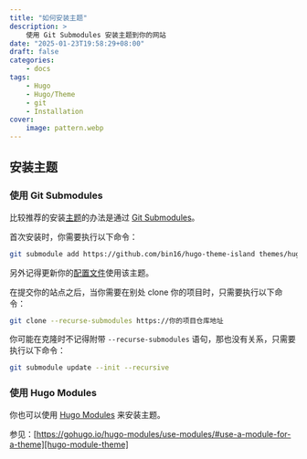 ```yaml
---
title: "如何安装主题"
description: >
    使用 Git Submodules 安装主题到你的网站
date: "2025-01-23T19:58:29+08:00"
draft: false
categories:
    - docs
tags:
    - Hugo
    - Hugo/Theme
    - git
    - Installation
cover:
    image: pattern.webp
---
```


## 安装主题

### 使用 Git Submodules

比较推荐的安装[主题][theme]的办法是通过 [Git Submodules][git-submodules]。

首次安装时，你需要执行以下命令：

```sh
git submodule add https://github.com/bin16/hugo-theme-island themes/hugo-theme-island
```

另外记得更新你的[配置文件][config-file]使用该主题。

在提交你的站点之后，当你需要在别处 clone 你的项目时，只需要执行以下命令：


```sh
git clone --recurse-submodules https://你的项目仓库地址
```

你可能在克隆时不记得附带 `--recurse-submodules` 语句，那也没有关系，只需要执行以下命令：

```sh
git submodule update --init --recursive
```

### 使用 Hugo Modules

你也可以使用 [Hugo Modules][hugo-modules] 来安装主题。

参见：[https://gohugo.io/hugo-modules/use-modules/#use-a-module-for-a-theme][hugo-module-theme]

[theme]: https://github.com/bin16/hugo-theme-island "Hugo Theme Island"
[git-submodules]: https://git-scm.com/book/en/v2/Git-Tools-Submodules "Git Tools - Submodules"
[config-file]: https://gohugo.io/getting-started/configuration/#configuration-file "Hugo Configuration File"
[hugo-modules]: https://gohugo.io/hugo-modules/ "Hugo Modules"
[hugo-module-theme]: https://gohugo.io/hugo-modules/use-modules/#use-a-module-for-a-theme "Hugo Install Theme Using Hugo Module"
